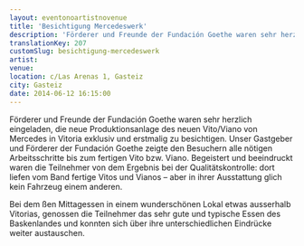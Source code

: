 ```yaml
---
layout: eventonoartistnovenue
title: 'Besichtigung Mercedeswerk'
description: 'Förderer und Freunde der Fundación Goethe waren sehr herzlich eingeladen, die neue Produktionsanlage des neuen Vito/Viano von Mercedes in Vitoria exklusiv und erstmalig zu besichtigen.'
translationKey: 207
customSlug: besichtigung-mercedeswerk
artist: 
venue: 
location: c/Las Arenas 1, Gasteiz
city: Gasteiz
date: 2014-06-12 16:15:00
---
```


Förderer und Freunde der Fundación Goethe waren sehr herzlich eingeladen, die neue Produktionsanlage des neuen Vito/Viano von Mercedes in Vitoria exklusiv und erstmalig zu besichtigen. Unser Gastgeber und Förderer der Fundación Goethe zeigte den Besuchern alle nötigen Arbeitsschritte bis zum fertigen Vito bzw. Viano. Begeistert und beeindruckt waren die Teilnehmer von dem Ergebnis bei der Qualitätskontrolle: dort liefen vom Band fertige Vitos und Vianos – aber in ihrer Ausstattung glich kein Fahrzeug einem anderen.

Bei dem ßen Mittagessen in einem wunderschönen Lokal etwas ausserhalb Vitorias, genossen die Teilnehmer das sehr gute und typische Essen des Baskenlandes und konnten sich über ihre unterschiedlichen Eindrücke weiter austauschen. 
